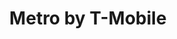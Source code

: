 ---
title: "Metro by T-Mobile"
url: /sacramento/metro-by-t-mobile-elkhorn-boulevard/
shop: Handy
---